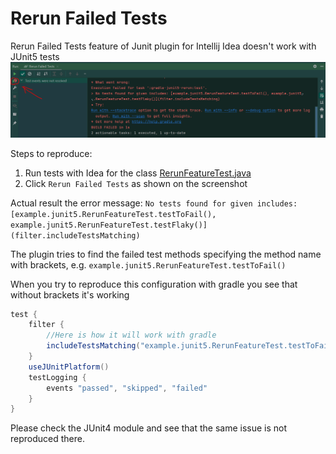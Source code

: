 # Rerun Failed Tests

Rerun Failed Tests feature of Junit plugin for Intellij Idea doesn't work with JUnit5 tests
![no_tests_found.png](no_tests_found.png)

Steps to reproduce:
1. Run tests with Idea for the class 
   [RerunFeatureTest.java](gradle-junit5-rerun/src/test/java/example/junit5/RerunFeatureTest.java)
2. Click `Rerun Failed Tests` as shown on the screenshot

Actual result 
the error message:
`No tests found for given includes: [example.junit5.RerunFeatureTest.testToFail(), 
example.junit5.RerunFeatureTest.testFlaky()](filter.includeTestsMatching)`

The plugin tries to find the failed test methods specifying the method name with brackets,
e.g. `example.junit5.RerunFeatureTest.testToFail()`

When you try to reproduce this configuration with gradle you see that without brackets it's working

```groovy
test {
    filter {
        //Here is how it will work with gradle
        includeTestsMatching("example.junit5.RerunFeatureTest.testToFail")
    }
    useJUnitPlatform()
    testLogging {
        events "passed", "skipped", "failed"
    }
}
```

Please check the JUnit4 module and see that the same issue is not reproduced there.
